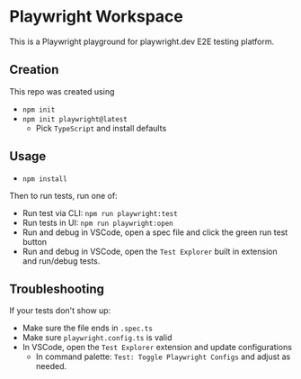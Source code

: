 # Playwright Workspace

This is a Playwright playground for playwright.dev E2E testing platform.

## Creation

This repo was created using

- `npm init`
- `npm init playwright@latest`
  - Pick `TypeScript` and install defaults

## Usage

- `npm install`

Then to run tests, run one of:

- Run test via CLI: `npm run playwright:test`
- Run tests in UI: `npm run playwright:open`
- Run and debug in VSCode, open a spec file and click the green run test button
- Run and debug in VSCode, open the `Test Explorer` built in extension and run/debug tests.

## Troubleshooting

If your tests don't show up:

- Make sure the file ends in `.spec.ts`
- Make sure `playwright.config.ts` is valid
- In VSCode, open the `Test Explorer` extension and update configurations
  - In command palette: `Test: Toggle Playwright Configs` and adjust as needed.
